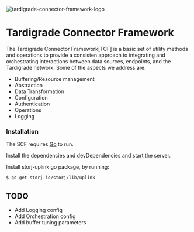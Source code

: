
![tardigrade-connector-framework-logo](https://raw.githubusercontent.com/utropicmedia/tardigrade-connector-framework/master/images/conector-framework-arch.png)


# Tardigrade Connector Framework

The Tardigrade Connector Framework[TCF] is a basic set of utility methods and operations to provide a consisten approach to integrating and orchestrating interactions between data sources, endpoints, and the Tardigrade network.  Some of the aspects we address are:
  
  - Buffering/Resource management
  - Abstraction
  - Data Transformation
  - Configuration
  - Authentication
  - Operations
  - Logging


### Installation

The SCF requires [Go](https://golang.org/) to run.

Install the dependencies and devDependencies and start the server.

Install storj-uplink go package, by running:


``` sh
$ go get storj.io/storj/lib/uplink
```

## TODO

  - Add Logging config
  - Add Orchestration config
  - Add buffer tuning parameters

